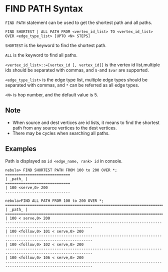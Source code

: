 # FIND PATH Syntax

`FIND PATH` statement can be used to get the shortest path and all paths.

```ngql
FIND SHORTEST | ALL PATH FROM <vertex_id_list> TO <vertex_id_list> OVER <edge_type_list> [UPTO <N> STEPS]
```

`SHORTEST` is the keyword to find the shortest path.

`ALL` is the keyword to find all paths.

`<vertex_id_list>::=[vertex_id [, vertex_id]]` is the vertex id list,multiple ids should be separated with commas, and ```$-```and ```$var``` are supported.

`<edge_type_list>` is the edge type list, multiple edge types should be separated with commas, and ```*``` can be referred as all edge types.

`<N>` is hop number, and the default value is 5.

## Note

- When source and dest vertices are id lists, it means to find the shortest path from any source vertices to the dest vertices.
- There may be cycles when searching all paths.

## Examples

Path is displayed as `id <edge_name, rank> id` in console.

```ngql
nebula> FIND SHORTEST PATH FROM 100 to 200 OVER *;
=============================
| _path_ |
=============================
| 100 <serve,0> 200
-----------------------------
```

```ngql
nebula>FIND ALL PATH FROM 100 to 200 OVER *;
=============================================================================================================
| _path_ |
=============================================================================================================
| 100 < serve,0> 200
-------------------------------------------------------------------------------------------------------------
| 100 <follow,0> 101 < serve,0> 200
-------------------------------------------------------------------------------------------------------------
| 100 <follow,0> 102 < serve,0> 200
-------------------------------------------------------------------------------------------------------------
| 100 <follow,0> 106 < serve,0> 200
-------------------------------------------------------------------------------------------------------------
```
